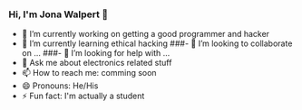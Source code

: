 ### Hi, I'm Jona Walpert 👋

- 🔭 I’m currently working on getting a good programmer and hacker
- 🌱 I’m currently learning ethical hacking
###- 👯 I’m looking to collaborate on ...
###- 🤔 I’m looking for help with ...
- 💬 Ask me about electronics related stuff
- 📫 How to reach me: comming soon
- 😄 Pronouns: He/His
- ⚡ Fun fact: I'm actually a student
